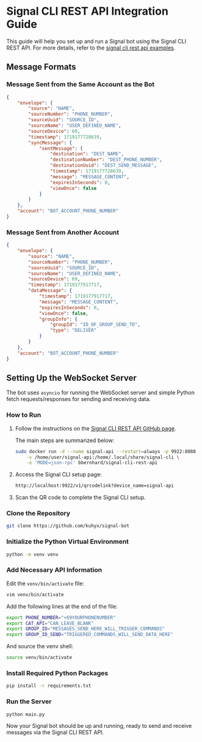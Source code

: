# Signal CLI REST API Integration Guide

This guide will help you set up and run a Signal bot using the Signal CLI REST API. For more details, refer to the [signal cli rest api examples](https://bbernhard.github.io/signal-cli-rest-api/).

## Message Formats

### Message Sent from the Same Account as the Bot

```json
{
    "envelope": {
        "source": "NAME",
        "sourceNumber": "PHONE_NUMBER",
        "sourceUuid": "SOURCE_ID",
        "sourceName": "USER_DEFINED_NAME",
        "sourceDevice": 69,
        "timestamp": 1719177728639,
        "syncMessage": {
            "sentMessage": {
                "destination": "DEST_NAME",
                "destinationNumber": "DEST_PHONE_NUMBER",
                "destinationUuid": "DEST_SEND_MESSAGE",
                "timestamp": 1719177728639,
                "message": "MESSAGE_CONTENT",
                "expiresInSeconds": 0,
                "viewOnce": false
            }
        }
    },
    "account": "BOT_ACCOUNT_PHONE_NUMBER"
}
```

### Message Sent from Another Account

```json
{
    "envelope": {
        "source": "NAME",
        "sourceNumber": "PHONE_NUMBER",
        "sourceUuid": "SOURCE_ID",
        "sourceName": "USER_DEFINED_NAME",
        "sourceDevice": 69,
        "timestamp": 1719177917717,
        "dataMessage": {
            "timestamp": 1719177917717,
            "message": "MESSAGE_CONTENT",
            "expiresInSeconds": 0,
            "viewOnce": false,
            "groupInfo": {
                "groupId": "ID_OF_GROUP_SEND_TO",
                "type": "DELIVER"
            }
        }
    },
    "account": "BOT_ACCOUNT_PHONE_NUMBER"
}
```

## Setting Up the WebSocket Server

The bot uses `asyncio` for running the WebSocket server and simple Python fetch requests/responses for sending and receiving data.

### How to Run

1. Follow the instructions on the [Signal CLI REST API GitHub page](https://github.com/bbernhard/signal-cli-rest-api#getting-started).

    The main steps are summarized below:

    ```sh
    sudo docker run -d --name signal-api --restart=always -p 9922:8080 \
        -v /home/user/signal-api:/home/.local/share/signal-cli \
        -e 'MODE=json-rpc' bbernhard/signal-cli-rest-api
    ```

2. Access the Signal CLI setup page:

    ```sh
    http://localhost:9922/v1/qrcodelink?device_name=signal-api
    ```

3. Scan the QR code to complete the Signal CLI setup.

### Clone the Repository

```sh
git clone https://github.com/kuhyx/signal-bot
```

### Initialize the Python Virtual Environment

```sh
python -m venv venv
```

### Add Necessary API Information

Edit the `venv/bin/activate` file:

```sh
vim venv/bin/activate
```

Add the following lines at the end of the file:

```sh
export PHONE_NUMBER="+69YOURPHONENUMBER"
export CAT_API="CAN_LEAVE_BLANK"
export GROUP_ID="MESSAGES_SEND_HERE_WILL_TRIGGER_COMMANDS"
export GROUP_ID_SEND="TRIGGERED_COMMANDS_WILL_SEND_DATA_HERE"
```
And source the venv shell:
```sh
source venv/bin/activate
```
### Install Required Python Packages

```sh
pip install -r requirements.txt
```

### Run the Server

```sh
python main.py
```

Now your Signal bot should be up and running, ready to send and receive messages via the Signal CLI REST API.
